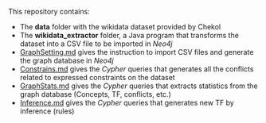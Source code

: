 This repository contains:
- The **data** folder with the wikidata dataset provided by Chekol
- The **wikidata_extractor** folder, a Java program that transforms the dataset into a CSV file to be imported in *Neo4j*
- [GraphSetting.md](GraphSetting.md) gives the instruction to import CSV files and generate the graph database in *Neo4j*
- [Constrains.md](Constraints.md) gives the *Cypher* queries that generates all the conflicts related to expressed constraints on the dataset
- [GraphStats.md](GraphStats.md) gives the *Cypher* queries that extracts statistics from the graph database (Concepts, TF, conflicts, etc.)
- [Inference.md](Inference.md) gives the *Cypher* queries that generates new TF by inference (rules)
